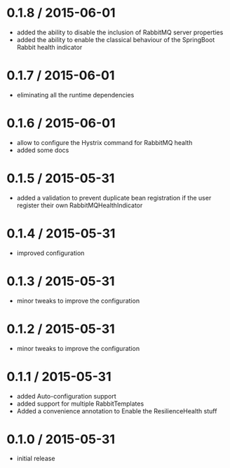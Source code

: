 
0.1.8 / 2015-06-01
==================

  * added the ability to disable the inclusion of RabbitMQ server properties
  * added the ability to enable the classical behaviour of the SpringBoot Rabbit health indicator

0.1.7 / 2015-06-01
==================

  * eliminating all the runtime dependencies

0.1.6 / 2015-06-01
==================

  * allow to configure the Hystrix command for RabbitMQ health
  * added some docs

0.1.5 / 2015-05-31
==================

  * added a validation to prevent duplicate bean registration if the user register their own RabbitMQHealthIndicator

0.1.4 / 2015-05-31
==================

  * improved configuration

0.1.3 / 2015-05-31
==================

  * minor tweaks to improve the configuration

0.1.2 / 2015-05-31
==================

  * minor tweaks to improve the configuration

0.1.1 / 2015-05-31
==================

  * added Auto-configuration support
  * added support for multiple RabbitTemplates
  * Added a convenience annotation to Enable the ResilienceHealth stuff

0.1.0 / 2015-05-31
==================

  * initial release
